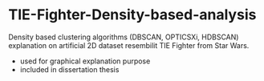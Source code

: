 # TIE-Fighter-Density-based-analysis
 
Density based clustering algorithms (DBSCAN, OPTICSXi, HDBSCAN) explanation on artificial 2D dataset resembilit TIE Fighter from Star Wars.  

 * used for graphical explanation purpose
 * included in dissertation thesis

